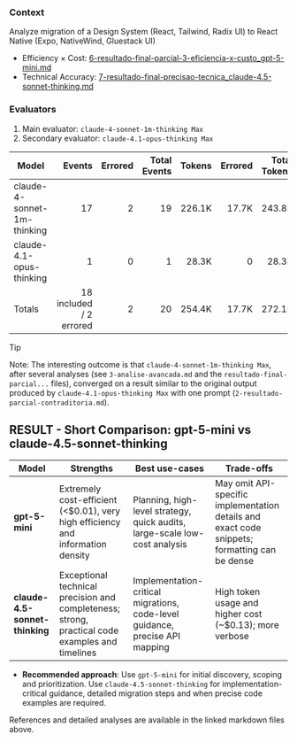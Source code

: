 ### Context

Analyze migration of a Design System (React, Tailwind, Radix UI) to React Native (Expo, NativeWind, Gluestack UI)

- Efficiency × Cost: [6-resultado-final-parcial-3-eficiencia-x-custo_gpt-5-mini.md](6-resultado-final-parcial-3-eficiencia-x-custo_gpt-5-mini.md)
- Technical Accuracy: [7-resultado-final-precisao-tecnica_claude-4.5-sonnet-thinking.md](7-resultado-final-precisao-tecnica_claude-4.5-sonnet-thinking.md)

### Evaluators

1. Main evaluator: `claude-4-sonnet-1m-thinking Max`
2. Secondary evaluator: `claude-4.1-opus-thinking Max`

| Model                       |                  Events | Errored | Total Events | Tokens | Errored | Total Tokens | Cost (USD) |
| --------------------------- | ----------------------: | ------: | -----------: | -----: | ------: | -----------: | ---------: |
| claude-4-sonnet-1m-thinking |                      17 |       2 |           19 | 226.1K |   17.7K |       243.8K |      $0.56 |
| claude-4.1-opus-thinking    |                       1 |       0 |            1 |  28.3K |       0 |        28.3K |      $0.57 |
| Totals                      | 18 included / 2 errored |       2 |           20 | 254.4K |   17.7K |       272.1K |      $1.13 |

> [!TIP]
> Note: The interesting outcome is that `claude-4-sonnet-1m-thinking Max`, after several analyses (see `3-analise-avancada.md` and the `resultado-final-parcial...` files), converged on a result similar to the original output produced by `claude-4.1-opus-thinking Max` with one prompt (`2-resultado-parcial-contraditoria.md`).

## RESULT - Short Comparison: gpt-5-mini vs claude-4.5-sonnet-thinking

| Model                          | Strengths                                                                                       | Best use-cases                                                               | Trade-offs                                                                                    |
| ------------------------------ | ----------------------------------------------------------------------------------------------- | ---------------------------------------------------------------------------- | --------------------------------------------------------------------------------------------- |
| **gpt-5-mini**                 | Extremely cost-efficient (<$0.01), very high efficiency and information density                 | Planning, high-level strategy, quick audits, large-scale low-cost analysis   | May omit API-specific implementation details and exact code snippets; formatting can be dense |
| **claude-4.5-sonnet-thinking** | Exceptional technical precision and completeness; strong, practical code examples and timelines | Implementation-critical migrations, code-level guidance, precise API mapping | High token usage and higher cost (~$0.13); more verbose                                       |

- **Recommended approach**: Use `gpt-5-mini` for initial discovery, scoping and prioritization. Use `claude-4.5-sonnet-thinking` for implementation-critical guidance, detailed migration steps and when precise code examples are required.

References and detailed analyses are available in the linked markdown files above.
